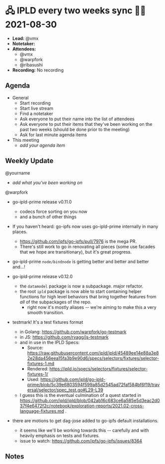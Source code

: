 # 🖧 IPLD every two weeks sync 🙌🏽 2021-08-30

- **Lead:** @vmx
- **Notetaker:**
- **Attendees:**
  - @vmx
  - @warpfork
  - @ribasushi
- **Recording:** No recording

## Agenda

- General
  - Start recording
  - Start live stream
  - Find a notetaker
  - Ask everyone to put their name into the list of attendees
  - Ask everyone to put their items that they've been working on the past two weeks (should be done prior to the meeting)
  - Ask for last minute agenda items
- This meeting
  - _add your agenda item_


## Weekly Update

@yourname
 - _add what you've been working on_

@warpfork 

- go-ipld-prime release v0.11.0
   - codecs force sorting on you now
   - and a bunch of other things

- If you haven't heard: go-ipfs now uses go-ipld-prime internally in many places.
   - https://github.com/ipfs/go-ipfs/pull/7976 is the mega PR.
   - There's still work to go in renovating all pieces (some use facades that we hope are transitionary), but it's great progress.

- go-ipld-prime `node/bindnode` is getting better and better and better and...!

- go-ipld-prime release v0.12.0
   - the `datamodel` package is now a subpackage.  major refactor.
   - the root `ipld` package is now able to start containing helper functions for high level behaviors that bring together features from *all* of the subpackages of the repo.
      - right now it's mostly aliases -- we're aiming to make this a very smooth transition.

- testmark!  It's a test fixtures format
   - in Golang: https://github.com/warpfork/go-testmark
   - in JS: https://github.com/rvagg/js-testmark
   - and in use in the IPLD Specs:
      - Source: https://raw.githubusercontent.com/ipld/ipld/45489ee14e88a3e82e28da456eea15fa3b9e90d6/specs/selectors/fixtures/selector-fixtures-1.md
      - Rendered: https://ipld.io/specs/selectors/fixtures/selector-fixtures-1/
      - Used: https://github.com/ipld/go-ipld-prime/blob/5c39e6803594f599a85d2545ad72faf584bf6f19/traversal/selector/spec_test.go#L29-L39
   - I guess this is the eventual culmination of a quest started in https://github.com/ipld/ipld/blob/042ab16c683ce6a585e5d3eac2d037f4e6472f2c/notebook/exploration-reports/2021.02-cross-language-fixtures.md .

- there are motions to get dag-jose added to go-ipfs default installations.
   - it seems like we'll be working towards this -- carefully and with heavily emphasis on tests and fixtures.
   - issue to watch: https://github.com/ipfs/go-ipfs/issues/8364


## Notes

<!-- After each call, the notetaker submits a PR to https://github.com/ipld/team-mgmt to store the notes on the meeting-notes folder -->

